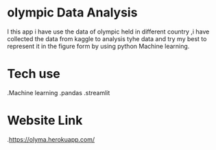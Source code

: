 #  olympic Data Analysis
I this app i have use the  data of olympic held in 
different country ,i have collected the data from 
kaggle to analysis tyhe data and try my best to represent
it in the figure form by using python Machine learning.

# Tech use
.Machine learning
.pandas
.streamlit
 
 #  Website Link
 .https://olyma.herokuapp.com/


